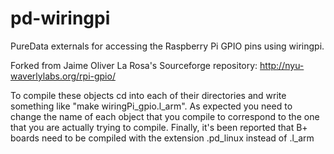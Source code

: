 pd-wiringpi
===========

PureData externals for accessing the Raspberry Pi GPIO pins using wiringpi.

Forked from Jaime Oliver La Rosa's Sourceforge repository:
http://nyu-waverlylabs.org/rpi-gpio/

To compile these objects cd into each of their directories and write something like "make wiringPi_gpio.l_arm". As expected you need to change the name of each object that you compile to correspond to the one that you are actually trying to compile.
Finally, it's been reported that B+ boards need to be compiled with the extension .pd_linux instead of .l_arm 
